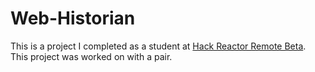 # Web-Historian

This is a project I completed as a student at [Hack Reactor Remote Beta](http://www.hackreactor.com/remote-beta). This project was worked on with a pair.
